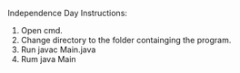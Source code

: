 Independence Day Instructions:
1) Open cmd.
2) Change directory to the folder containging the program.
3) Run javac Main.java
4) Rum java Main
